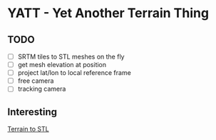 # YATT - Yet Another Terrain Thing

## TODO 

- [ ] SRTM tiles to STL meshes on the fly
- [ ] get mesh elevation at position
- [ ] project lat/lon to local reference frame
- [ ] free camera
- [ ] tracking camera

## Interesting

[Terrain to STL](http://jthatch.com/Terrain2STL/)